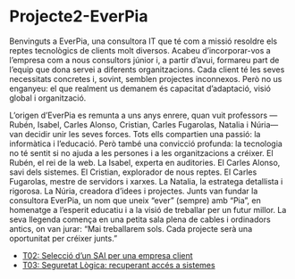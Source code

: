 # Projecte2-EverPia
Benvinguts a EverPia, una consultora IT que té com a missió resoldre els reptes tecnològics de clients molt diversos. Acabeu d’incorporar-vos a l’empresa com a nous consultors júnior i, a partir d’avui, formareu part de l’equip que dona servei a diferents organitzacions. Cada client té les seves necessitats concretes i, sovint, semblen projectes inconnexos. Però no us enganyeu: el que realment us demanem és capacitat d’adaptació, visió global i organització.

L’origen d’EverPia es remunta a uns anys enrere, quan vuit professors —Rubén, Isabel, Carles Alonso, Cristian, Carles Fugarolas, Natalia i Núria— van decidir unir les seves forces. Tots ells compartien una passió: la informàtica i l’educació. Però també una convicció profunda: la tecnologia no té sentit si no ajuda a les persones i a les organitzacions a créixer.
El Rubén, el rei de la web.
La Isabel, experta en auditories.
El Carles Alonso, savi dels sistemes.
El Cristian, explorador de nous reptes.
El Carles Fugarolas, mestre de servidors i xarxes.
La Natalia, la estratega detallista i rigorosa.
La Núria, creadora d’idees i projectes.
Junts van fundar la consultora EverPia, un nom que uneix “ever” (sempre) amb “Pia”, en homenatge a l’esperit educatiu i a la visió de treballar per un futur millor. La seva llegenda comença en una petita sala plena de cables i ordinadors antics, on van jurar: “Mai treballarem sols. Cada projecte serà una oportunitat per créixer junts.”


  - [T02: Selecció d’un SAI per una empresa client](https://github.com/samalluis/Projecte2-EverPia/tree/main/T02%3A%20Selecci%C3%B3%20d%E2%80%99un%20SAI%20per%20una%20empresa%20client)
  - [T03: Seguretat Lògica: recuperant accés a sistemes](https://github.com/samalluis/Projecte2-EverPia/tree/main/T03%3A%20Seguretat%20L%C3%B2gica%3A%20recuperant%20acc%C3%A9s%20a%20sistemes)
    
